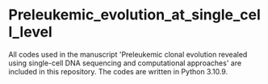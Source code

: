 # Preleukemic_evolution_at_single_cell_level

All codes used in the manuscript 'Preleukemic clonal evolution revealed using single-cell DNA sequencing and computational approaches' are included in this repository. The codes are written in Python 3.10.9.
